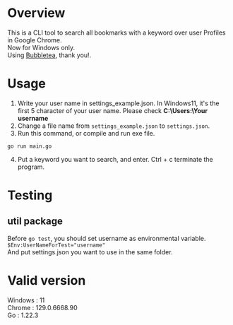 # Overview
This is a CLI tool to search all bookmarks with a keyword over user Profiles in Google Chrome.\
Now for Windows only.\
Using [Bubbletea](https://github.com/charmbracelet/bubbletea), thank you!.

# Usage
1. Write your user name in settings_example.json. In Windows11, it's the first 5 character of your user name. Please check __C:\Users:\Your username__
2. Change a file name from ```settings_example.json``` to ```settings.json```.
2. Run this command, or compile and run exe file.
```
go run main.go
```
4. Put a keyword you want to search, and enter. Ctrl + c terminate the program.

# Testing
## util package
Before ```go test```, you should set username as environmental variable.\
```$Env:UserNameForTest="username"```\
And put settings.json you want to use in the same folder.

# Valid version
Windows : 11\
Chrome :  129.0.6668.90\
Go : 1.22.3
